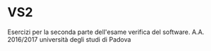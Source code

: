 # VS2
Esercizi per la seconda parte dell'esame verifica del software. A.A. 2016/2017 università degli studi di Padova
